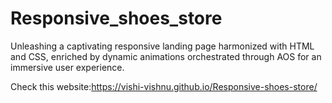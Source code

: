 <h1>Responsive_shoes_store</h1>
Unleashing a captivating responsive landing page harmonized with HTML and CSS, enriched by dynamic animations orchestrated through AOS for an immersive user experience.

Check this website:https://vishi-vishnu.github.io/Responsive-shoes-store/
